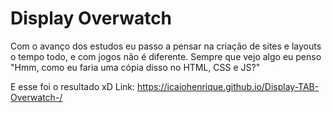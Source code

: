 # Display Overwatch
Com o avanço dos estudos eu passo a pensar na criação de sites e layouts o tempo todo, e com jogos não é diferente. Sempre que vejo algo eu penso "Hmm, como eu faria uma cópia disso no HTML, CSS e JS?"

E esse foi o resultado xD
Link: https://icaiohenrique.github.io/Display-TAB-Overwatch-/

